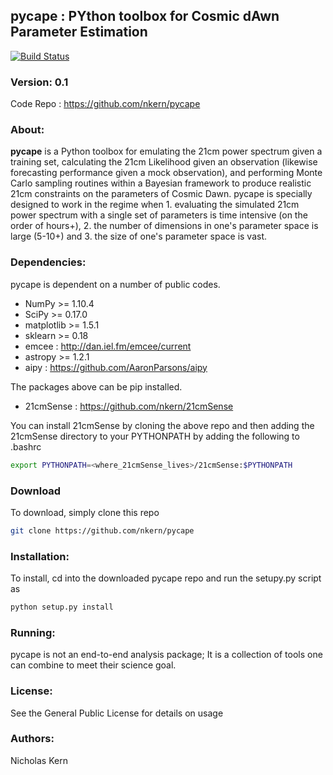 ## pycape : PYthon toolbox for Cosmic dAwn Parameter Estimation
[![Build Status](https://travis-ci.com/nkern/pycape.svg?token=5USCxbBe7R1gkSvyQwzK&branch=master)](https://travis-ci.com/nkern/pycape)

### Version: 0.1
Code Repo : https://github.com/nkern/pycape

### About: 
**pycape** is a Python toolbox for emulating the 21cm power spectrum given a training set, calculating the 21cm Likelihood given an observation (likewise forecasting performance given a mock observation), and performing Monte Carlo sampling routines within a Bayesian framework to produce realistic 21cm constraints on the parameters of Cosmic Dawn.
pycape is specially designed to work in the regime when 1. evaluating the simulated 21cm power spectrum with a single set of parameters is time intensive (on the order of hours+), 2. the number of dimensions in one's parameter space is large (5-10+) and 3. the size of one's parameter space is vast.

### Dependencies:
pycape is dependent on a number of public codes.
- NumPy >= 1.10.4
- SciPy >= 0.17.0
- matplotlib >= 1.5.1
- sklearn >= 0.18
- emcee : http://dan.iel.fm/emcee/current
- astropy >= 1.2.1
- aipy : https://github.com/AaronParsons/aipy

The packages above can be pip installed.

- 21cmSense : https://github.com/nkern/21cmSense

You can install 21cmSense by cloning the above repo and then adding the 21cmSense directory to your PYTHONPATH
by adding the following to .bashrc
```bash
export PYTHONPATH=<where_21cmSense_lives>/21cmSense:$PYTHONPATH
```
### Download
To download, simply clone this repo
```bash
git clone https://github.com/nkern/pycape
```

### Installation:
To install, cd into the downloaded pycape repo and run the setupy.py script as
```bash
python setup.py install
```
### Running:
pycape is not an end-to-end analysis package; It is a collection of tools one can combine to meet their science goal.

### License:
See the General Public License for details on usage

### Authors:
Nicholas Kern<br>

